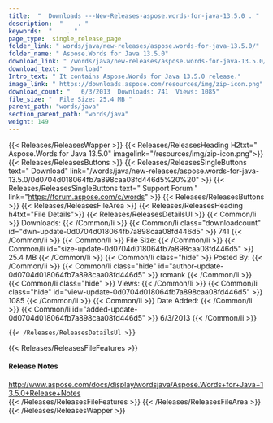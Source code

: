```yaml
---
title:  "  Downloads ---New-Releases-aspose.words-for-java-13.5.0 . " 
description:  "    . " 
keywords:  "    . " 
page_type:  single_release_page
folder_link: " words/java/new-releases/aspose.words-for-java-13.5.0/"
folder_name: " Aspose.Words for Java 13.5.0"
download_link: " /words/java/new-releases/aspose.words-for-java-13.5.0/0d0704d018064fb7a898caa08fd446d5"
download_text: " Download"
Intro_text: " It contains Aspose.Words for Java 13.5.0 release."
image_link: " https://downloads.aspose.com/resources/img/zip-icon.png"
download_count: "   6/3/2013  Downloads: 741  Views: 1085"
file_size: "  File Size: 25.4 MB "
parent_path: "words/java"
section_parent_path: "words/java"
weight: 149 
---
```


{{< Releases/ReleasesWapper >}}
  {{< Releases/ReleasesHeading H2txt=" Aspose.Words for Java 13.5.0" imagelink="/resources/img/zip-icon.png">}}
  {{< Releases/ReleasesButtons >}}
    {{< Releases/ReleasesSingleButtons text=" Download" link="/words/java/new-releases/aspose.words-for-java-13.5.0/0d0704d018064fb7a898caa08fd446d5%20%20" >}}
    {{< Releases/ReleasesSingleButtons text=" Support Forum " link="https://forum.aspose.com/c/words" >}}
  {{< Releases/ReleasesButtons >}}
  {{< Releases/ReleasesFileArea >}}
    {{< Releases/ReleasesHeading h4txt="File Details">}}
    {{< Releases/ReleasesDetailsUl >}}
            {{< Common/li  >}} Downloads: {{< /Common/li >}} 
      {{< Common/li class="downloadcount" id="dwn-update-0d0704d018064fb7a898caa08fd446d5" >}} 741 {{< /Common/li >}} 
      {{< Common/li  >}} File Size: {{< /Common/li >}} 
      {{< Common/li id="size-update-0d0704d018064fb7a898caa08fd446d5" >}} 25.4 MB {{< /Common/li >}} 
      {{< Common/li  class="hide" >}} Posted By: {{< /Common/li >}} 
      {{< Common/li class="hide" id="author-update-0d0704d018064fb7a898caa08fd446d5" >}} romank {{< /Common/li >}} 
      {{< Common/li class="hide"  >}} Views: {{< /Common/li >}} 
      {{< Common/li class="hide" id="view-update-0d0704d018064fb7a898caa08fd446d5" >}} 1085 {{< /Common/li >}} 
      {{< Common/li  >}} Date Added: {{< /Common/li >}} 
      {{< Common/li id="added-update-0d0704d018064fb7a898caa08fd446d5" >}} 6/3/2013 {{< /Common/li >}} 

    {{< /Releases/ReleasesDetailsUl >}}

  {{< Releases/ReleasesFileFeatures >}}
      <h4>Release Notes</h4><div><a href="http://www.aspose.com/docs/display/wordsjava/Aspose.Words+for+Java+13.5.0+Release+Notes">http://www.aspose.com/docs/display/wordsjava/Aspose.Words+for+Java+13.5.0+Release+Notes</a></div>
  {{< /Releases/ReleasesFileFeatures >}}
 {{< /Releases/ReleasesFileArea >}}
{{< /Releases/ReleasesWapper >}}



